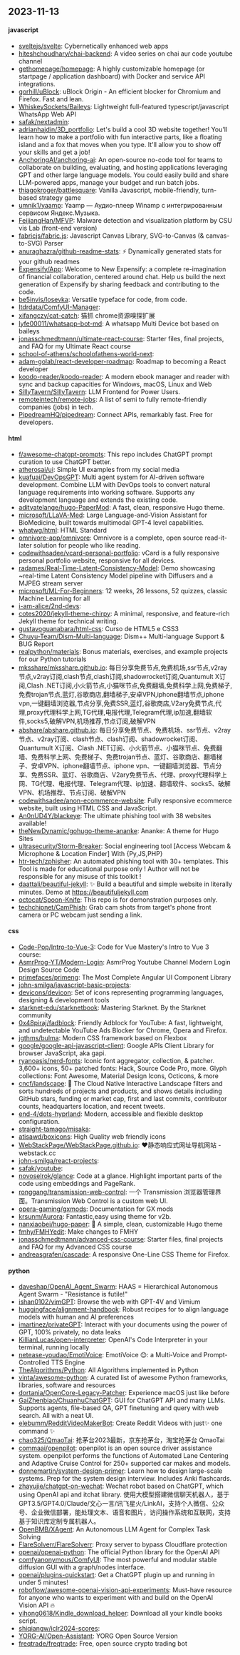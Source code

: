 ## 2023-11-13

#### javascript
* [sveltejs/svelte](https://github.com/sveltejs/svelte): Cybernetically enhanced web apps
* [hiteshchoudhary/chai-backend](https://github.com/hiteshchoudhary/chai-backend): A video series on chai aur code youtube channel
* [gethomepage/homepage](https://github.com/gethomepage/homepage): A highly customizable homepage (or startpage / application dashboard) with Docker and service API integrations.
* [gorhill/uBlock](https://github.com/gorhill/uBlock): uBlock Origin - An efficient blocker for Chromium and Firefox. Fast and lean.
* [WhiskeySockets/Baileys](https://github.com/WhiskeySockets/Baileys): Lightweight full-featured typescript/javascript WhatsApp Web API
* [safak/nextadmin](https://github.com/safak/nextadmin): 
* [adrianhajdin/3D_portfolio](https://github.com/adrianhajdin/3D_portfolio): Let's build a cool 3D website together! You'll learn how to make a portfolio with fun interactive parts, like a floating island and a fox that moves when you type. It'll allow you to show off your skills and get a job!
* [AnchoringAI/anchoring-ai](https://github.com/AnchoringAI/anchoring-ai): An open-source no-code tool for teams to collaborate on building, evaluating, and hosting applications leveraging GPT and other large language models. You could easily build and share LLM-powered apps, manage your budget and run batch jobs.
* [thiagokroger/battlesquare](https://github.com/thiagokroger/battlesquare): Vanilla Javascript, mobile-friendly, turn-based strategy game
* [umnik1/yaamp](https://github.com/umnik1/yaamp): Yaamp — Аудио-плеер Winamp с интегрированным сервисом Яндекс.Музыка.
* [FeijiangHan/MFVP](https://github.com/FeijiangHan/MFVP): Malware detection and visualization platform by CSU vis Lab (front-end version)
* [fabricjs/fabric.js](https://github.com/fabricjs/fabric.js): Javascript Canvas Library, SVG-to-Canvas (& canvas-to-SVG) Parser
* [anuraghazra/github-readme-stats](https://github.com/anuraghazra/github-readme-stats): ⚡ Dynamically generated stats for your github readmes
* [Expensify/App](https://github.com/Expensify/App): Welcome to New Expensify: a complete re-imagination of financial collaboration, centered around chat. Help us build the next generation of Expensify by sharing feedback and contributing to the code.
* [be5invis/Iosevka](https://github.com/be5invis/Iosevka): Versatile typeface for code, from code.
* [ltdrdata/ComfyUI-Manager](https://github.com/ltdrdata/ComfyUI-Manager): 
* [xifangczy/cat-catch](https://github.com/xifangczy/cat-catch): 猫抓 chrome资源嗅探扩展
* [lyfe00011/whatsapp-bot-md](https://github.com/lyfe00011/whatsapp-bot-md): A whatsapp Multi Device bot based on baileys
* [jonasschmedtmann/ultimate-react-course](https://github.com/jonasschmedtmann/ultimate-react-course): Starter files, final projects, and FAQ for my Ultimate React course
* [school-of-athens/schoolofathens-world-next](https://github.com/school-of-athens/schoolofathens-world-next): 
* [adam-golab/react-developer-roadmap](https://github.com/adam-golab/react-developer-roadmap): Roadmap to becoming a React developer
* [koodo-reader/koodo-reader](https://github.com/koodo-reader/koodo-reader): A modern ebook manager and reader with sync and backup capacities for Windows, macOS, Linux and Web
* [SillyTavern/SillyTavern](https://github.com/SillyTavern/SillyTavern): LLM Frontend for Power Users.
* [remoteintech/remote-jobs](https://github.com/remoteintech/remote-jobs): A list of semi to fully remote-friendly companies (jobs) in tech.
* [PipedreamHQ/pipedream](https://github.com/PipedreamHQ/pipedream): Connect APIs, remarkably fast. Free for developers.

#### html
* [f/awesome-chatgpt-prompts](https://github.com/f/awesome-chatgpt-prompts): This repo includes ChatGPT prompt curation to use ChatGPT better.
* [atherosai/ui](https://github.com/atherosai/ui): Simple UI examples from my social media
* [kuafuai/DevOpsGPT](https://github.com/kuafuai/DevOpsGPT): Multi agent system for AI-driven software development. Combine LLM with DevOps tools to convert natural language requirements into working software. Supports any development language and extends the existing code.
* [adityatelange/hugo-PaperMod](https://github.com/adityatelange/hugo-PaperMod): A fast, clean, responsive Hugo theme.
* [microsoft/LLaVA-Med](https://github.com/microsoft/LLaVA-Med): Large Language-and-Vision Assistant for BioMedicine, built towards multimodal GPT-4 level capabilities.
* [whatwg/html](https://github.com/whatwg/html): HTML Standard
* [omnivore-app/omnivore](https://github.com/omnivore-app/omnivore): Omnivore is a complete, open source read-it-later solution for people who like reading.
* [codewithsadee/vcard-personal-portfolio](https://github.com/codewithsadee/vcard-personal-portfolio): vCard is a fully responsive personal portfolio website, responsive for all devices.
* [radames/Real-Time-Latent-Consistency-Model](https://github.com/radames/Real-Time-Latent-Consistency-Model): Demo showcasing ~real-time Latent Consistency Model pipeline with Diffusers and a MJPEG stream server
* [microsoft/ML-For-Beginners](https://github.com/microsoft/ML-For-Beginners): 12 weeks, 26 lessons, 52 quizzes, classic Machine Learning for all
* [i-am-alice/2nd-devs](https://github.com/i-am-alice/2nd-devs): 
* [cotes2020/jekyll-theme-chirpy](https://github.com/cotes2020/jekyll-theme-chirpy): A minimal, responsive, and feature-rich Jekyll theme for technical writing.
* [gustavoguanabara/html-css](https://github.com/gustavoguanabara/html-css): Curso de HTML5 e CSS3
* [Chuyu-Team/Dism-Multi-language](https://github.com/Chuyu-Team/Dism-Multi-language): Dism++ Multi-language Support & BUG Report
* [realpython/materials](https://github.com/realpython/materials): Bonus materials, exercises, and example projects for our Python tutorials
* [mksshare/mksshare.github.io](https://github.com/mksshare/mksshare.github.io): 每日分享免费节点,免费机场,ssr节点,v2ray节点,v2ray订阅,clash节点,clash订阅,shadowrocket订阅,Quantumult X订阅,Clash .NET订阅,小火箭节点,小猫咪节点,免费翻墙,免费科学上网,免费梯子,免费trojan节点,蓝灯,谷歌商店,翻墙梯子,安卓VPN,iphone翻墙节点,iphone vpn,一键翻墙浏览器,节点分享,免费SSR,蓝灯,谷歌商店,V2ary免费节点,代理,proxy代理科学上网,TG代理,电报代理,Telegram代理,ip加速,翻墙软件,socks5,破解VPN,机场推荐,节点订阅,破解VPN
* [abshare/abshare.github.io](https://github.com/abshare/abshare.github.io): 每日分享免费节点、免费机场、ssr节点、v2ray节点、v2ray订阅、clash节点、clash订阅、shadowrocket订阅、Quantumult X订阅、Clash .NET订阅、小火箭节点、小猫咪节点、免费翻墙、免费科学上网、免费梯子、免费trojan节点、蓝灯、谷歌商店、翻墙梯子、安卓VPN、iphone翻墙节点、iphone vpn、一键翻墙浏览器、节点分享、免费SSR、蓝灯、谷歌商店、V2ary免费节点、代理、proxy代理科学上网、TG代理、电报代理、Telegram代理、ip加速、翻墙软件、socks5、破解VPN、机场推荐、节点订阅、破解VPN
* [codewithsadee/anon-ecommerce-website](https://github.com/codewithsadee/anon-ecommerce-website): Fully responsive ecommerce website, built using HTML CSS and JavaScript.
* [An0nUD4Y/blackeye](https://github.com/An0nUD4Y/blackeye): The ultimate phishing tool with 38 websites available!
* [theNewDynamic/gohugo-theme-ananke](https://github.com/theNewDynamic/gohugo-theme-ananke): Ananke: A theme for Hugo Sites
* [ultrasecurity/Storm-Breaker](https://github.com/ultrasecurity/Storm-Breaker): Social engineering tool [Access Webcam & Microphone & Location Finder] With {Py,JS,PHP}
* [htr-tech/zphisher](https://github.com/htr-tech/zphisher): An automated phishing tool with 30+ templates. This Tool is made for educational purpose only ! Author will not be responsible for any misuse of this toolkit !
* [daattali/beautiful-jekyll](https://github.com/daattali/beautiful-jekyll): ✨ Build a beautiful and simple website in literally minutes. Demo at https://beautifuljekyll.com
* [octocat/Spoon-Knife](https://github.com/octocat/Spoon-Knife): This repo is for demonstration purposes only.
* [techchipnet/CamPhish](https://github.com/techchipnet/CamPhish): Grab cam shots from target's phone front camera or PC webcam just sending a link.

#### css
* [Code-Pop/Intro-to-Vue-3](https://github.com/Code-Pop/Intro-to-Vue-3): Code for Vue Mastery's Intro to Vue 3 course:
* [AsmrProg-YT/Modern-Login](https://github.com/AsmrProg-YT/Modern-Login): AsmrProg Youtube Channel Modern Login Design Source Code
* [primefaces/primeng](https://github.com/primefaces/primeng): The Most Complete Angular UI Component Library
* [john-smilga/javascript-basic-projects](https://github.com/john-smilga/javascript-basic-projects): 
* [devicons/devicon](https://github.com/devicons/devicon): Set of icons representing programming languages, designing & development tools
* [starknet-edu/starknetbook](https://github.com/starknet-edu/starknetbook): Mastering Starknet. By the Starknet community
* [0x48piraj/fadblock](https://github.com/0x48piraj/fadblock): Friendly Adblock for YouTube: A fast, lightweight, and undetectable YouTube Ads Blocker for Chrome, Opera and Firefox.
* [jgthms/bulma](https://github.com/jgthms/bulma): Modern CSS framework based on Flexbox
* [google/google-api-javascript-client](https://github.com/google/google-api-javascript-client): Google APIs Client Library for browser JavaScript, aka gapi.
* [ryanoasis/nerd-fonts](https://github.com/ryanoasis/nerd-fonts): Iconic font aggregator, collection, & patcher. 3,600+ icons, 50+ patched fonts: Hack, Source Code Pro, more. Glyph collections: Font Awesome, Material Design Icons, Octicons, & more
* [cncf/landscape](https://github.com/cncf/landscape): 🌄 The Cloud Native Interactive Landscape filters and sorts hundreds of projects and products, and shows details including GitHub stars, funding or market cap, first and last commits, contributor counts, headquarters location, and recent tweets.
* [end-4/dots-hyprland](https://github.com/end-4/dots-hyprland): Modern, accessible and flexible desktop configuration.
* [straight-tamago/misaka](https://github.com/straight-tamago/misaka): 
* [atisawd/boxicons](https://github.com/atisawd/boxicons): High Quality web friendly icons
* [WebStackPage/WebStackPage.github.io](https://github.com/WebStackPage/WebStackPage.github.io): ❤️静态响应式网址导航网站 - webstack.cc
* [john-smilga/react-projects](https://github.com/john-smilga/react-projects): 
* [safak/youtube](https://github.com/safak/youtube): 
* [novoselrok/glance](https://github.com/novoselrok/glance): Code at a glance. Highlight important parts of the code using embeddings and PageRank.
* [ronggang/transmission-web-control](https://github.com/ronggang/transmission-web-control): 一个 Transmission 浏览器管理界面。Transmission Web Control is a custom web UI.
* [opera-gaming/gxmods](https://github.com/opera-gaming/gxmods): Documentation for GX mods
* [krsunm/Aurora](https://github.com/krsunm/Aurora): Fantastic,easy using theme for v2b.
* [nanxiaobei/hugo-paper](https://github.com/nanxiaobei/hugo-paper): 🪺 A simple, clean, customizable Hugo theme
* [fmhy/FMHYedit](https://github.com/fmhy/FMHYedit): Make changes to FMHY
* [jonasschmedtmann/advanced-css-course](https://github.com/jonasschmedtmann/advanced-css-course): Starter files, final projects and FAQ for my Advanced CSS course
* [andreasgrafen/cascade](https://github.com/andreasgrafen/cascade): A responsive One-Line CSS Theme for Firefox.

#### python
* [daveshap/OpenAI_Agent_Swarm](https://github.com/daveshap/OpenAI_Agent_Swarm): HAAS = Hierarchical Autonomous Agent Swarm - "Resistance is futile!"
* [ishan0102/vimGPT](https://github.com/ishan0102/vimGPT): Browse the web with GPT-4V and Vimium
* [huggingface/alignment-handbook](https://github.com/huggingface/alignment-handbook): Robust recipes for to align language models with human and AI preferences
* [imartinez/privateGPT](https://github.com/imartinez/privateGPT): Interact with your documents using the power of GPT, 100% privately, no data leaks
* [KillianLucas/open-interpreter](https://github.com/KillianLucas/open-interpreter): OpenAI's Code Interpreter in your terminal, running locally
* [netease-youdao/EmotiVoice](https://github.com/netease-youdao/EmotiVoice): EmotiVoice 😊: a Multi-Voice and Prompt-Controlled TTS Engine
* [TheAlgorithms/Python](https://github.com/TheAlgorithms/Python): All Algorithms implemented in Python
* [vinta/awesome-python](https://github.com/vinta/awesome-python): A curated list of awesome Python frameworks, libraries, software and resources
* [dortania/OpenCore-Legacy-Patcher](https://github.com/dortania/OpenCore-Legacy-Patcher): Experience macOS just like before
* [GaiZhenbiao/ChuanhuChatGPT](https://github.com/GaiZhenbiao/ChuanhuChatGPT): GUI for ChatGPT API and many LLMs. Supports agents, file-based QA, GPT finetuning and query with web search. All with a neat UI.
* [elebumm/RedditVideoMakerBot](https://github.com/elebumm/RedditVideoMakerBot): Create Reddit Videos with just✨ one command ✨
* [chao325/QmaoTai](https://github.com/chao325/QmaoTai): 抢茅台2023最新，京东抢茅台，淘宝抢茅台 QmaoTai
* [commaai/openpilot](https://github.com/commaai/openpilot): openpilot is an open source driver assistance system. openpilot performs the functions of Automated Lane Centering and Adaptive Cruise Control for 250+ supported car makes and models.
* [donnemartin/system-design-primer](https://github.com/donnemartin/system-design-primer): Learn how to design large-scale systems. Prep for the system design interview. Includes Anki flashcards.
* [zhayujie/chatgpt-on-wechat](https://github.com/zhayujie/chatgpt-on-wechat): Wechat robot based on ChatGPT, which using OpenAI api and itchat library. 使用大模型搭建微信聊天机器人，基于 GPT3.5/GPT4.0/Claude/文心一言/讯飞星火/LinkAI，支持个人微信、公众号、企业微信部署，能处理文本、语音和图片，访问操作系统和互联网，支持基于知识库定制专属机器人。
* [OpenBMB/XAgent](https://github.com/OpenBMB/XAgent): An Autonomous LLM Agent for Complex Task Solving
* [FlareSolverr/FlareSolverr](https://github.com/FlareSolverr/FlareSolverr): Proxy server to bypass Cloudflare protection
* [openai/openai-python](https://github.com/openai/openai-python): The official Python library for the OpenAI API
* [comfyanonymous/ComfyUI](https://github.com/comfyanonymous/ComfyUI): The most powerful and modular stable diffusion GUI with a graph/nodes interface.
* [openai/plugins-quickstart](https://github.com/openai/plugins-quickstart): Get a ChatGPT plugin up and running in under 5 minutes!
* [roboflow/awesome-openai-vision-api-experiments](https://github.com/roboflow/awesome-openai-vision-api-experiments): Must-have resource for anyone who wants to experiment with and build on the OpenAI Vision API 🔥
* [yihong0618/Kindle_download_helper](https://github.com/yihong0618/Kindle_download_helper): Download all your kindle books script.
* [shiqiangw/iclr2024-scores](https://github.com/shiqiangw/iclr2024-scores): 
* [YORG-AI/Open-Assistant](https://github.com/YORG-AI/Open-Assistant): YORG Open Source Version
* [freqtrade/freqtrade](https://github.com/freqtrade/freqtrade): Free, open source crypto trading bot
